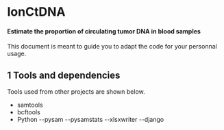 # IonCtDNA
#### Estimate the proportion of circulating tumor DNA in blood samples

This document is meant to guide you to adapt the code for your personnal usage.

## 1 Tools and dependencies
Tools used from other projects are shown below.

- samtools
- bcftools
- Python
--pysam
--pysamstats
--xlsxwriter
--django

